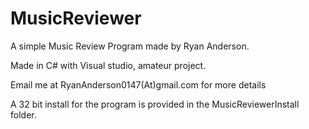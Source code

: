# MusicReviewer
A simple Music Review Program made by Ryan Anderson.

Made in C# with Visual studio, amateur project. 

Email me at RyanAnderson0147(At)gmail.com for more details

A 32 bit install for the program is provided in the MusicReviewerInstall folder.
